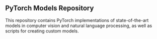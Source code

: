 ## PyTorch Models Repository

This repository contains PyTorch implementations of state-of-the-art models in computer vision and natural language processing, as well as scripts for creating custom models.